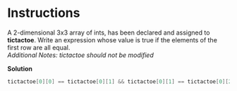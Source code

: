 # Instructions

A 2-dimensional 3x3 array of ints, has been declared and assigned to **tictactoe**. Write an expression whose value is true if the elements of the first row are all equal.  
*Additional Notes: tictactoe should not be modified*

**Solution**

```java
tictactoe[0][0] == tictactoe[0][1] && tictactoe[0][1] == tictactoe[0][2];
```
